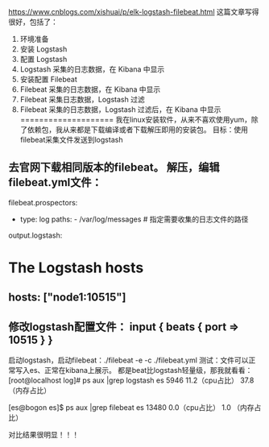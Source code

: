 https://www.cnblogs.com/xishuai/p/elk-logstash-filebeat.html
这篇文章写得很好，包括了：
1. 环境准备
2. 安装 Logstash
3. 配置 Logstash
4. Logstash 采集的日志数据，在 Kibana 中显示
5. 安装配置 Filebeat
6. Filebeat 采集的日志数据，在 Kibana 中显示
7. Filebeat 采集日志数据，Logstash 过滤
8. Filebeat 采集的日志数据，Logstash 过滤后，在 Kibana 中显示
====================
我在linux安装软件，从来不喜欢使用yum，除了依赖包，我从来都是下载编译或者下载解压即用的安装包。
目标：使用filebeat采集文件发送到logstash

去官网下载相同版本的filebeat。
解压，编辑filebeat.yml文件：
---------------
filebeat.prospectors:
- type: log
   paths:
      - /var/log/messages  # 指定需要收集的日志文件的路径

output.logstash:
  # The Logstash hosts
  hosts: ["node1:10515"]
-----------------

修改logstash配置文件：
input {
 beats {
   port => 10515
  }
}
-----------------
启动logstash，启动filebeat：./filebeat -e -c ./filebeat.yml
测试：文件可以正常写入es、正常在kibana上展示。
都是beat比logstash轻量级，那我就看看：
[root@localhost log]# ps aux |grep logstash
es         5946 11.2（cpu占比） 37.8 （内存占比）

[es@bogon es]$ ps aux |grep filebeat
es        13480  0.0（cpu占比）  1.0 （内存占比）

对比结果很明显！！！
